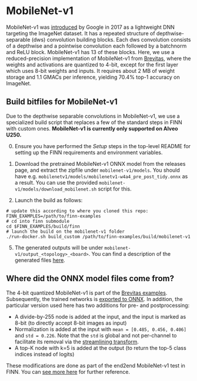 # MobileNet-v1

MobileNet-v1 was [introduced](https://arxiv.org/abs/1704.04861) by Google in 2017 as a lightweight
DNN targeting the ImageNet dataset.
It has a repeated structure of depthwise-separable (dws) convolution building blocks.
Each dws convolution consists
of a depthwise and a pointwise convolution each followed by a batchnorm and ReLU block.
MobileNet-v1 has 13 of these blocks.
Here, we use a reduced-precision implementation of MobileNet-v1 from [Brevitas](https://github.com/Xilinx/brevitas/tree/master/brevitas_examples/imagenet_classification),
where the weights and activations are quantized to 4-bit, except for the first
layer which uses 8-bit weights and inputs.
It requires about 2 MB of weight storage and 1.1 GMACs per inference, yielding
70.4\% top-1 accuracy on ImageNet.

## Build bitfiles for MobileNet-v1

Due to the depthwise separable convolutions in MobileNet-v1,
we use a specialized build script that replaces a few of the standard steps
in FINN with custom ones.
**MobileNet-v1 is currently only supported on Alveo U250.**

0. Ensure you have performed the *Setup* steps in the top-level README for setting up the FINN requirements and environment variables.

1. Download the pretrained MobileNet-v1 ONNX model from the releases page, and extract
the zipfile under `mobilenet-v1/models`. You should have e.g. `mobilenetv1/models∕mobilenetv1-w4a4_pre_post_tidy.onnx` as a result.
You can use the provided `mobilenet-v1/models/download_mobilenet.sh` script for this.

2. Launch the build as follows:
```SHELL
# update this according to where you cloned this repo:
FINN_EXAMPLES=/path/to/finn-examples
# cd into finn submodule
cd $FINN_EXAMPLES/build/finn
# launch the build on the mobilenet-v1 folder
./run-docker.sh build_custom /path/to/finn-examples/build/mobilenet-v1
```

5. The generated outputs will be under `mobilenet-v1/output_<topology>_<board>`. You can find a description of the generated files [here](https://finn-dev.readthedocs.io/en/latest/command_line.html#simple-dataflow-build-mode).

## Where did the ONNX model files come from?

The 4-bit quantized MobileNet-v1 is part of the
[Brevitas examples](https://github.com/Xilinx/brevitas/tree/master/brevitas_examples/imagenet_classification).
Subsequently, the trained networks is [exported to ONNX](https://github.com/Xilinx/finn/blob/master/notebooks/basics/1_brevitas_network_import.ipynb). In addition, the particular version used here has two additions for pre- and postprocessing:

* A divide-by-255 node is added at the input, and the input is marked as 8-bit (to directly accept 8-bit images as input)
* Normalization is added at the input with `mean = [0.485, 0.456, 0.406]` and `std = 0.226`. Note that the `std` is global and not per-channel to facilitate its removal via the [streamlining transform](https://arxiv.org/pdf/1709.04060).
* A top-K node with k=5 is added at the output (to return the top-5 class indices instead of logits)

These modifications are done as part of the end2end MobileNet-v1 test in FINN.
You can [see more here](https://github.com/Xilinx/finn/blob/bf9a67eee6ff5a797ea3a0bd866706d7518c3c6f/tests/end2end/test_end2end_mobilenet_v1.py#L102)
for further reference.
